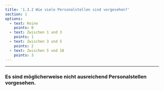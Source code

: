 ```yaml
---
title: '1.3.2 Wie viele Personalstellen sind vorgesehen?'
section: 1
options:
  - text: Keine
    points: 0
  - text: Zwischen 1 und 3
    points: 1
  - text: Zwischen 3 und 5
    points: 2
  - text: Zwischen 5 und 10
    points: 3
---
```


---

### Es sind möglicherweise nicht ausreichend Personalstellen vorgesehen.
